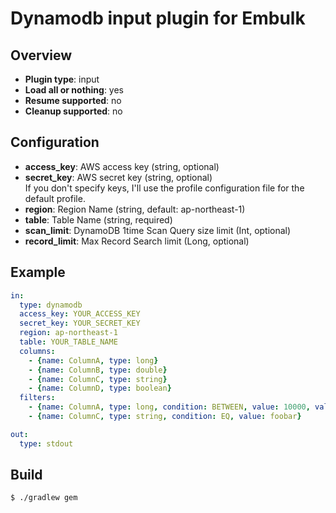 # Dynamodb input plugin for Embulk

## Overview

* **Plugin type**: input
* **Load all or nothing**: yes
* **Resume supported**: no
* **Cleanup supported**: no


## Configuration
- **access_key**: AWS access key (string, optional)
- **secret_key**: AWS secret key (string, optional)  
If you don't specify keys, I'll use the profile configuration file for the default profile.
- **region**: Region Name (string, default: ap-northeast-1)
- **table**: Table Name (string, required)
- **scan_limit**: DynamoDB 1time Scan Query size limit (Int, optional) 
- **record_limit**: Max Record Search limit (Long, optional) 

## Example

```yaml
in:
  type: dynamodb
  access_key: YOUR_ACCESS_KEY
  secret_key: YOUR_SECRET_KEY
  region: ap-northeast-1
  table: YOUR_TABLE_NAME
  columns:
    - {name: ColumnA, type: long}
    - {name: ColumnB, type: double}
    - {name: ColumnC, type: string}
    - {name: ColumnD, type: boolean}
  filters:
    - {name: ColumnA, type: long, condition: BETWEEN, value: 10000, value2: 20000}
    - {name: ColumnC, type: string, condition: EQ, value: foobar}

out:
  type: stdout
```

## Build

```
$ ./gradlew gem
```
